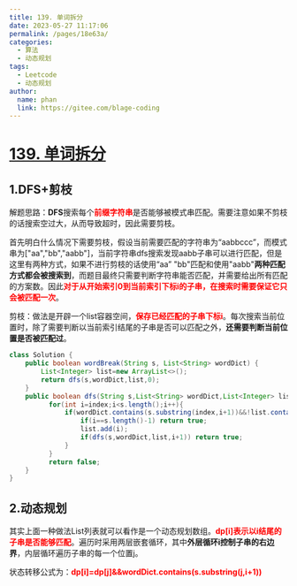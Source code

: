 ```yaml
---
title: 139. 单词拆分
date: 2023-05-27 11:17:06
permalink: /pages/18e63a/
categories:
  - 算法
  - 动态规划
tags:
  - Leetcode
  - 动态规划
author: 
  name: phan
  link: https://gitee.com/blage-coding
---
```

# [139. 单词拆分](https://leetcode.cn/problems/word-break/)

## 1.DFS+剪枝

解题思路：**DFS**搜索每个<font color="red">**前缀字符串**</font>是否能够被模式串匹配。需要注意如果不剪枝的话搜索空过大，从而导致超时，因此需要剪枝。

首先明白什么情况下需要剪枝，假设当前需要匹配的字符串为“aabbccc”，而模式串为["aa","bb","aabb"]，当前字符串dfs搜索发现aabb子串可以进行匹配，但是这里有两种方式，如果不进行剪枝的话使用“aa” "bb"匹配和使用"aabb"**两种匹配方式都会被搜索到**，而题目最终只需要判断字符串能否匹配，并需要给出所有匹配的方案数。因此<font color="red">**对于从开始索引0到当前索引下标i的子串，在搜索时需要保证它只会被匹配一次**</font>。

剪枝：做法是开辟一个list容器空间，<font color="red">**保存已经匹配的子串下标i**</font>。每次搜索当前位置时，除了需要判断以当前索引结尾的子串是否可以匹配之外，**还需要判断当前位置是否被匹配过**。

```java
class Solution {
    public boolean wordBreak(String s, List<String> wordDict) {
        List<Integer> list=new ArrayList<>();
        return dfs(s,wordDict,list,0);
    }
    public boolean dfs(String s,List<String> wordDict,List<Integer> list,int index){
          for(int i=index;i<s.length();i++){
              if(wordDict.contains(s.substring(index,i+1))&&!list.contains(i)){
                  if(i==s.length()-1) return true;
                  list.add(i);
                  if(dfs(s,wordDict,list,i+1)) return true;
              }
          }
          return false;  
    }
}
```

## 2.动态规划

其实上面一种做法List列表就可以看作是一个动态规划数组。<font color="red">**dp\[i\]表示以i结尾的子串是否能够匹配**</font>。遍历时采用两层嵌套循环，其中**外层循环i控制子串的右边界**，内层循环遍历子串的每一个位置j。

状态转移公式为：<font color="red">**dp\[i\]=dp\[j\]&&wordDict.contains(s.substring(j,i+1))**</font>